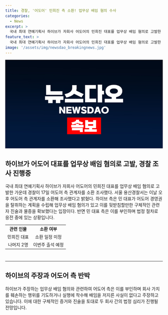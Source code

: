 ```yaml
---
title: 경찰, '어도어' 민희진 측 소환! 업무상 배임 혐의 수사
categories:
  - News
excerpt: >
  국내 최대 연예기획사 하이브가 자회사 어도어의 민희진 대표를 업무상 배임 혐의로 고발한 가운데, 경찰이 17일 어도어 측 관계자를 소환 조사했다. 하이브는 민 대표가 어도어 경영권을 탈취하는 계획을 수립한 것으로 주장하고, 이에 대한 증거를 확보했다고 밝혔다. 반면, 민 대표 측은 이를 부인하며 회사 가치를 훼손하는 행위를 한 적이 없다고 주장했다. 하지만 민 대표는 하이브의 임시주주총회 의결권 행사를 막아달라는 가처분 신청이 법원에서 인용돼 직을 유지하고 있다.
feature_text: >
  국내 최대 연예기획사 하이브가 자회사 어도어의 민희진 대표를 업무상 배임 혐의로 고발한 가운데, 경찰이 17일 어도어 측 관계자를 소환 조사했다. 하이브는 민 대표가 어도어 경영권을 탈취하는 계획을 수립한 것으로 주장하고, 이에 대한 증거를 확보했다고 밝혔다. 반면, 민 대표 측은 이를 부인하며 회사 가치를 훼손하는 행위를 한 적이 없다고 주장했다. 하지만 민 대표는 하이브의 임시주주총회 의결권 행사를 막아달라는 가처분 신청이 법원에서 인용돼 직을 유지하고 있다.
image: '/assets/img/newsdao_breakingnews.jpg'
---
```


<p><img src="/assets/img/newsdao_breakingnews.jpg" alt="firstkoreanews 속보" /></p>

<h2 data-ke-size="size26">하이브가 어도어 대표를 업무상 배임 혐의로 고발, 경찰 조사 진행중</h2>

<p data-ke-size="size16">국내 최대 연예기획사 하이브가 자회사 어도어의 민희진 대표를 업무상 배임 혐의로 고발한 가운데 경찰이 17일 어도어 측 관계자를 소환 조사했다. 서울 용산경찰서는 이날 오후 어도어 측 관계자를 소환해 조사했다고 밝혔다. 하이브 측은 민 대표가 어도어 경영권을 탈취하는 계획을 수립해 업무상 배임 혐의가 있고 이를 뒷받침할만한 구체적인 관련자 진술과 물증을 확보했다는 입장이다. 반면 민 대표 측은 이를 부인하며 법정 절차로 응전 중에 있는 상황입니다.</p>

<table style="width: 705px; height: 102px;">
<tbody>
<tr>
<td style="text-align: center; height: 17px;"><b>관련 인물</b></td>
<td style="text-align: center; height: 17px;"><b>소환 여부</b></td>
</tr>
<tr>
<td style="text-align: center; height: 17px;">민희진 대표</td>
<td style="text-align: center; height: 17px;">소환 일정 미정</td>
</tr>
<tr>
<td style="text-align: center; height: 17px;">나머지 2명</td>
<td style="text-align: center; height: 17px;">이번주 출석 예정</td>
</tr>
</tbody>
</table>

<hr>

<h2 data-ke-size="size26">하이브의 주장과 어도어 측 반박</h2>

<p data-ke-size="size16">하이브가 주장하는 업무상 배임 혐의와 관련하여 어도어 측은 이를 부인하며 회사 가치를 훼손하는 행위를 기도하거나 실행에 착수해 배임을 저지른 사실이 없다고 주장하고 있습니다. 이에 대한 구체적인 증거와 진술을 토대로 두 회사 간의 법정 심리가 진행될 전망입니다.</p>

